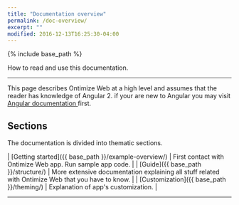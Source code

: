 ```yaml
---
title: "Documentation overview"
permalink: /doc-overview/
excerpt: ""
modified: 2016-12-13T16:25:30-04:00
---
```


{% include base_path %}

How to read and use this documentation.

---
This page describes Ontimize Web at a high level and assumes that the reader has knowledge of Angular 2. if your are new to Angular you may
visit [Angular documentation ](https://angular.io/docs/ts/latest/) first.

## Sections

The documentation is divided into thematic sections.

| [Getting started]({{ base_path }}/example-overview/) | First contact with Ontimize Web app. Run sample app code.   |
| [Guide]({{ base_path }}/structure/)                  | More extensive documentation explaining all stuff related with Ontimize Web that you have to know. |
| [Customization]({{ base_path }}/theming/)            | Explanation of app's customization.   |


---
